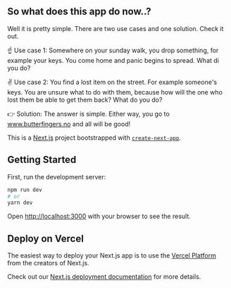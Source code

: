 ## So what does this app do now..?
Well it is pretty simple. There are two use cases and one solution. Check it out.


☝️ Use case 1:
Somewhere on your sunday walk, you drop something, for example your keys. You come home and panic begins to spread. What di you do?

✌️ Use case 2: 
You find a lost item on the street. For example someone's keys. You are unsure what to do with them, because how will the one who lost them be able to get them back? What do you do?

👉 Solution:
The answer is simple. Either way, you go to www.butterfingers.no and all will be good!



This is a [Next.js](https://nextjs.org/) project bootstrapped with [`create-next-app`](https://github.com/vercel/next.js/tree/canary/packages/create-next-app).

## Getting Started

First, run the development server:

```bash
npm run dev
# or
yarn dev
```

Open [http://localhost:3000](http://localhost:3000) with your browser to see the result.

## Deploy on Vercel

The easiest way to deploy your Next.js app is to use the [Vercel Platform](https://vercel.com/new?utm_medium=default-template&filter=next.js&utm_source=create-next-app&utm_campaign=create-next-app-readme) from the creators of Next.js.

Check out our [Next.js deployment documentation](https://nextjs.org/docs/deployment) for more details.

